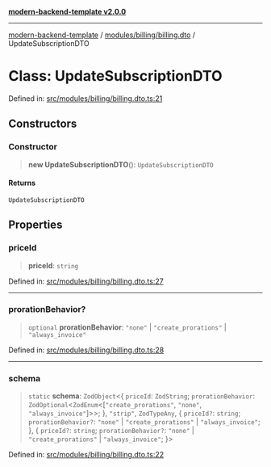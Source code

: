 [**modern-backend-template v2.0.0**](../../../../README.md)

***

[modern-backend-template](../../../../modules.md) / [modules/billing/billing.dto](../README.md) / UpdateSubscriptionDTO

# Class: UpdateSubscriptionDTO

Defined in: [src/modules/billing/billing.dto.ts:21](https://github.com/maemreyo/saas-4cus-nodejs/blob/2a5b3f3aa11335dfa561e80e1feabb8e6084261e/src/modules/billing/billing.dto.ts#L21)

## Constructors

### Constructor

> **new UpdateSubscriptionDTO**(): `UpdateSubscriptionDTO`

#### Returns

`UpdateSubscriptionDTO`

## Properties

### priceId

> **priceId**: `string`

Defined in: [src/modules/billing/billing.dto.ts:27](https://github.com/maemreyo/saas-4cus-nodejs/blob/2a5b3f3aa11335dfa561e80e1feabb8e6084261e/src/modules/billing/billing.dto.ts#L27)

***

### prorationBehavior?

> `optional` **prorationBehavior**: `"none"` \| `"create_prorations"` \| `"always_invoice"`

Defined in: [src/modules/billing/billing.dto.ts:28](https://github.com/maemreyo/saas-4cus-nodejs/blob/2a5b3f3aa11335dfa561e80e1feabb8e6084261e/src/modules/billing/billing.dto.ts#L28)

***

### schema

> `static` **schema**: `ZodObject`\<\{ `priceId`: `ZodString`; `prorationBehavior`: `ZodOptional`\<`ZodEnum`\<\[`"create_prorations"`, `"none"`, `"always_invoice"`\]\>\>; \}, `"strip"`, `ZodTypeAny`, \{ `priceId?`: `string`; `prorationBehavior?`: `"none"` \| `"create_prorations"` \| `"always_invoice"`; \}, \{ `priceId?`: `string`; `prorationBehavior?`: `"none"` \| `"create_prorations"` \| `"always_invoice"`; \}\>

Defined in: [src/modules/billing/billing.dto.ts:22](https://github.com/maemreyo/saas-4cus-nodejs/blob/2a5b3f3aa11335dfa561e80e1feabb8e6084261e/src/modules/billing/billing.dto.ts#L22)
